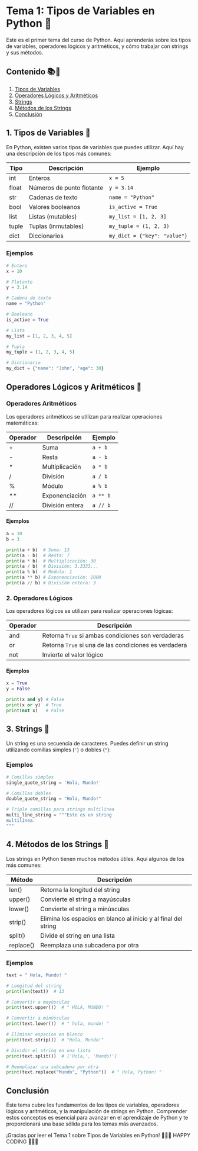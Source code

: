 # Tema 1: Tipos de Variables en Python 🐍

Este es el primer tema del curso de Python. Aquí aprenderás sobre los tipos de variables, operadores lógicos y aritméticos, y cómo trabajar con strings y sus métodos.

## Contenido 📚🙌
1. [Tipos de Variables](./01_Tipos_de_Variables.py)
2. [Operadores Lógicos y Aritméticos](./02_Operadores_Lógicos_Aritméticos)
3. [Strings](./03_Strings.py)
4. [Métodos de los Strings](./04_Métodos_String.py)
5. [Conclusión](#conclusión)

## 1. Tipos de Variables 📘

En Python, existen varios tipos de variables que puedes utilizar. Aquí hay una descripción de los tipos más comunes:

| Tipo    | Descripción                    | Ejemplo                         |
|---------|--------------------------------|---------------------------------|
| int     | Enteros                        | `x = 5`                         |
| float   | Números de punto flotante      | `y = 3.14`                      |
| str     | Cadenas de texto               | `name = "Python"`               |
| bool    | Valores booleanos              | `is_active = True`              |
| list    | Listas (mutables)              | `my_list = [1, 2, 3]`           |
| tuple   | Tuplas (inmutables)            | `my_tuple = (1, 2, 3)`          |
| dict    | Diccionarios                   | `my_dict = {"key": "value"}`    |

### Ejemplos

```python
# Entero
x = 10

# Flotante
y = 3.14

# Cadena de texto
name = "Python"

# Booleano
is_active = True

# Lista
my_list = [1, 2, 3, 4, 5]

# Tupla
my_tuple = (1, 2, 3, 4, 5)

# Diccionario
my_dict = {"name": "John", "age": 30}
```

## Operadores Lógicos y Aritméticos 📘

### Operadores Aritméticos

Los operadores aritméticos se utilizan para realizar operaciones matemáticas:

| Operador | Descripción       | Ejemplo     |
|----------|-------------------|-------------|
| +        | Suma              | `a + b`     |
| -        | Resta             | `a - b`     |
| *        | Multiplicación    | `a * b`     |
| /        | División          | `a / b`     |
| %        | Módulo            | `a % b`     |
| **       | Exponenciación    | `a ** b`    |
| //       | División entera   | `a // b`    |

#### Ejemplos

```python
a = 10
b = 3

print(a + b)  # Suma: 13
print(a - b)  # Resta: 7
print(a * b)  # Multiplicación: 30
print(a / b)  # División: 3.3333...
print(a % b)  # Módulo: 1
print(a ** b) # Exponenciación: 1000
print(a // b) # División entera: 3
```

### 2. Operadores Lógicos

Los operadores lógicos se utilizan para realizar operaciones lógicas:

| Operador | Descripción                                        |
|----------|----------------------------------------------------|
| and      | Retorna `True` si ambas condiciones son verdaderas |
| or       | Retorna `True` si una de las condiciones es verdadera |
| not      | Invierte el valor lógico                           |

#### Ejemplos

```python
x = True
y = False

print(x and y) # False
print(x or y)  # True
print(not x)   # False
```

## 3. Strings 📘

Un string es una secuencia de caracteres. Puedes definir un string utilizando comillas simples (`'`) o dobles (`"`):

### Ejemplos

```python
# Comillas simples
single_quote_string = 'Hola, Mundo!'

# Comillas dobles
double_quote_string = "Hola, Mundo!"

# Triple comillas para strings multilínea
multi_line_string = """Este es un string
multilínea.
"""
```

## 4. Métodos de los Strings 📘

Los strings en Python tienen muchos métodos útiles. Aquí algunos de los más comunes:

| Método    | Descripción                                               |
|-----------|-----------------------------------------------------------|
| len()     | Retorna la longitud del string                            |
| upper()   | Convierte el string a mayúsculas                          |
| lower()   | Convierte el string a minúsculas                          |
| strip()   | Elimina los espacios en blanco al inicio y al final del string |
| split()   | Divide el string en una lista                             |
| replace() | Reemplaza una subcadena por otra                          |

### Ejemplos

```python
text = " Hola, Mundo! "

# Longitud del string
print(len(text))  # 13

# Convertir a mayúsculas
print(text.upper())  # " HOLA, MUNDO! "

# Convertir a minúsculas
print(text.lower())  # " hola, mundo! "

# Eliminar espacios en blanco
print(text.strip())  # "Hola, Mundo!"

# Dividir el string en una lista
print(text.split())  # ['Hola,', 'Mundo!']

# Reemplazar una subcadena por otra
print(text.replace("Mundo", "Python"))  # " Hola, Python! "
```

## Conclusión

Este tema cubre los fundamentos de los tipos de variables, operadores lógicos y aritméticos, y la manipulación de strings en Python. Comprender estos conceptos es esencial para avanzar en el aprendizaje de Python y te proporcionará una base sólida para los temas más avanzados.

¡Gracias por leer el Tema 1 sobre Tipos de Variables en Python!
💜💜💜 HAPPY CODING 💜💜💜
